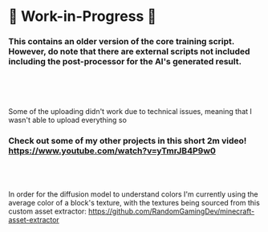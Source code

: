 # 🚧 Work-in-Progress 🚧
### This contains an older version of the core training script. However, do note that there are external scripts not included including the post-processor for the AI's generated result.
<br/><br/><br/>

Some of the uploading didn't work due to technical issues, meaning that I wasn't able to upload everything so <br/>

### Check out some of my other projects in this short 2m video! https://www.youtube.com/watch?v=yTmrJB4P9w0

<br/><br/><br/>
In order for the diffusion model to understand colors I'm currently using the average color of a block's texture, with the textures being sourced from this custom asset extractor:
https://github.com/RandomGamingDev/minecraft-asset-extractor
